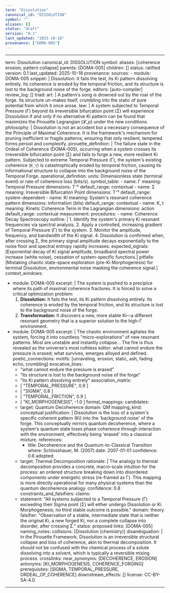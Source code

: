 ```yaml
---
term: "Dissolution"
canonical_id: "DISSOLUTION"
symbol: ""
aliases: []
status: "draft"
version: "0.1"
last_updated: "2025-10-18"
provenance: ["DOMA-005"]
---
```


---
term: Dissolution
canonical_id: DISSOLUTION
symbol: 
aliases: [coherence erosion, pattern collapse]
parents: [DOMA-005]
children: []
status: ratified
version: 0.1
last_updated: 2025-10-18
provenance:
  sources:
    - module: DOMA-005
      snippet: |
        Dissolution: It fails the test, its Ki pattern dissolving entirely. Its coherence is eroded by the temporal friction, and its structure is lost to the background noise of the forge.
  editors: [auto-compiler]
  review_log: []
triad:
  art: |
    A pattern's song is drowned out by the roar of the forge. Its structure un-makes itself, crumbling into the static of pure potential from which it once arose.
  law: |
    A system subjected to Temporal Pressure (Γ) beyond its irreversible bifurcation point (Σ) will experience Dissolution if and only if no alternative Ki pattern can be found that maximizes the Pirouette Lagrangian (𝓛_p) under the new conditions.
  philosophy: |
    Dissolution is not an accident but a necessary consequence of the Principle of Maximal Coherence. It is the framework's mechanism for pruning inefficient or fragile patterns, ensuring that only resilient, tempered forms persist and complexify.
pirouette_definition: |
  The failure state in the Ordeal of Coherence (DOMA-005), occurring when a system crosses its irreversible bifurcation point (Σ) and fails to forge a new, more resilient Ki pattern. Subjected to extreme Temporal Pressure (Γ), the system's existing coherence (`K_τ`) is catastrophically eroded by temporal friction, causing its informational structure to collapse into the background noise of the Temporal Forge.
operational_definition:
  units: Dimensionless state (terminal event) or rate of coherence loss (bits/s).
  symbol_table:
    - name: Γ
      meaning: Temporal Pressure
      dimensions: T⁻²
      default_range: contextual
    - name: Σ
      meaning: Irreversible Bifurcation Point
      dimensions: T⁻²
      default_range: system-dependent
    - name: Ki
      meaning: System's resonant coherence pattern
      dimensions: information (bits)
      default_range: contextual
    - name: K_τ
      meaning: Kinetic Coherence Term in the Lagrangian
      dimensions: action
      default_range: contextual
  measurement:
    procedures:
      - name: Coherence Decay Spectroscopy
        outline: |
          1. Identify the system's primary Ki resonant frequencies via spectral analysis.
          2. Apply a controlled, increasing gradient of Temporal Pressure (Γ) to the system.
          3. Monitor the amplitude, frequency, and bandwidth of the Ki signal.
          4. Dissolution is confirmed when, after crossing Σ, the primary signal amplitude decays exponentially to the noise floor and spectral entropy rapidly increases.
        expected_signals: [Exponential decay of Ki signal amplitude, broadband spectral power increase (white noise), cessation of system-specific functions.]
        pitfalls: [Mistaking chaotic state-space exploration (pre-Ki Morphogenesis) for terminal Dissolution, environmental noise masking the coherence signal.]
context_windows:
  - module: DOMA-005
    excerpt: |
      The system is pushed to a precipice where its path of maximal coherence fractures. It is forced to solve a critical optimization problem:
      1.  **Dissolution:** It fails the test, its Ki pattern dissolving entirely. Its coherence is eroded by the temporal friction, and its structure is lost to the background noise of the forge.
      2.  **Transformation:** It discovers a new, more stable Ki—a different resonant geometry that is a superior solution to the high-Γ environment.
  - module: DOMA-005
    excerpt: |
      The chaotic environment agitates the system, forcing it into countless "micro-explorations" of new resonant patterns. Most are unstable and instantly collapse... The fire is thus revealed as the universe's most ruthless editor: what cannot endure the pressure is erased; what survives, emerges alloyed and defined.
poetic_connections:
  motifs: [unraveling, erosion, static, ash, fading echo, crumbling]
  evocative_lines:
    - "what cannot endure the pressure is erased"
    - "its structure is lost to the background noise of the forge"
    - "its Ki pattern dissolving entirely"
  association_matrix:
    - [ "TEMPORAL_PRESSURE", 0.9 ]
    - [ "SIGMA", 0.8 ]
    - [ "TEMPORAL_FRICTION", 0.9 ]
    - [ "KI_MORPHOGENESIS", -1.0 ]
formal_mappings:
  candidates:
    - target: Quantum Decoherence
      domain: QM
      mapping_kind: conceptual
      justification: |
        Dissolution is the loss of a system's specific coherent pattern (Ki) into the 'background noise' of the forge. This conceptually mirrors quantum decoherence, where a system's quantum state loses phase coherence through interaction with the environment, effectively being 'erased' into a classical mixture.
      references:
        - title: Decoherence and the Quantum-to-Classical Transition
          where: Schlosshauer, M. (2007)
          date: 2007-01-01
      confidence: 0.6
  adopted:
    - target: Thermal Decomposition
      rationale: |
        The analogy to thermal decomposition provides a concrete, macro-scale intuition for the process: an ordered structure breaking down into disordered components under energetic stress (re-framed as Γ). This mapping is more directly operational for many physical systems than the quantum decoherence analogy.
      confidence: 0.8
constraints_and_falsifiers:
  claims:
    - statement: "All systems subjected to a Temporal Pressure (Γ) exceeding their Sigma point (Σ) will either undergo Dissolution or Ki Morphogenesis; no third stable outcome is possible."
      domain: theory
      falsifier: "Observation of a stable, intermediate state that is neither the original Ki, a new forged Ki, nor a complete collapse into disorder, after crossing Σ."
      status: proposed
      links: [DOMA-005]
naming_notes:
  collisions: [Dissolution (chemistry)]
  disambiguation: |
    In the Pirouette Framework, Dissolution is an irreversible structural collapse and loss of coherence, akin to thermal decomposition. It should not be confused with the chemical process of a solute dissolving into a solvent, which is typically a reversible mixing process.
crosslinks:
  near_synonyms: [DECOHERENCE, EROSION]
  antonyms: [KI_MORPHOGENESIS, COHERENCE_FORGING]
  prerequisites: [SIGMA, TEMPORAL_PRESSURE, ORDEAL_OF_COHERENCE]
  downstream_effects: []
license: CC-BY-SA-4.0
---
